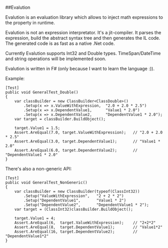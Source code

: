 ##Evalution

Evalution is an evaluation library which allows to inject math expressions to the property in runtime.

Evalution is not an expression interpretator. It's a jit-compiler. It parses the expression, build the abstract syntax tree and then generates the IL code. The generated code is as fast as a native .Net code.

Currently Evalution supports Int32 and Double types. TimeSpan/DateTime and string operations will be implemented soon.

Evalution is written in F# (only because I want to learn the language :)).

Example:

    [Test]
    public void GeneralTest_Double()
    {
        var classBuilder = new ClassBuilder<ClassDouble>()
            .Setup(x => x.ValueWithExpression,  "2.0 + 2.0 * 2.5")
            .Setup(x => x.DependentValue1,      "Value1 * 2.0")
            .Setup(x => x.DependentValue2,      "DependentValue1 * 2.0");
        var target = classBuilder.BuildObject();

        target.Value1 = 1.5;
        Assert.AreEqual(7.0, target.ValueWithExpression);   // "2.0 + 2.0 * 2.5"
        Assert.AreEqual(3.0, target.DependentValue1);       // "Value1 * 2.0"
        Assert.AreEqual(6.0, target.DependentValue2);       // "DependentValue1 * 2.0"
    }


There's also a non-generic API:

    [Test]
    public void GeneralTest_NonGeneric()
    {
        var classBuilder = new ClassBuilder(typeof(ClassInt32))
            .Setup("ValueWithExpression",   "2 + 2 * 2")
            .Setup("DependentValue1",       "Value1 * 2")
            .Setup("DependentValue2",       "DependentValue1 * 2");
        var target = (ClassInt32)classBuilder.BuildObject();
        
        target.Value1 = 4;
        Assert.AreEqual(6,  target.ValueWithExpression);    // "2+2*2"
        Assert.AreEqual(8,  target.DependentValue1);        // "Value1*2"
        Assert.AreEqual(16, target.DependentValue2);        // "DependentValue1*2"
    }
